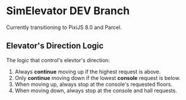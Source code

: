# SimElevator DEV Branch

Currently transitioning to PixiJS 8.0 and Parcel.

## Elevator's Direction Logic

The logic that control's elevtor's direction:
1. Always **continue** moving up if the highest request is above.
2. Only **continue** moving down if the lowest **console** request is below.
3. When moving up, always stop at the console's requested floors.
4. When moving down, always stop at the console and hall requests.